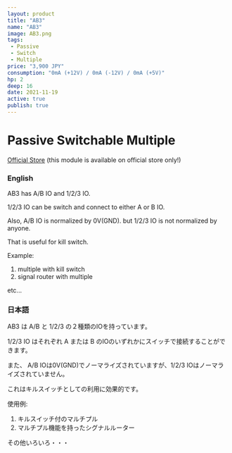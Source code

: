 ```yaml
---
layout: product
title: "AB3"
name: "AB3"
image: AB3.png
tags:
 - Passive
 - Switch
 - Multiple
price: "3,900 JPY"
consumption: "0mA (+12V) / 0mA (-12V) / 0mA (+5V)"
hp: 2
deep: 16
date: 2021-11-19
active: true
publish: true
---
```


# Passive Switchable Multiple

[Official Store](
https://centrevillage.stores.jp/items/6197af05a8867e15ec1356ca
) (this module is available on official store only!)

### English

AB3 has A/B IO and 1/2/3 IO.

1/2/3 IO can be switch and connect to either A or B IO.

Also, A/B IO is normalized by 0V(GND). but 1/2/3 IO is not normalized by anyone.

That is useful for kill switch.

Example:

1. multiple with kill switch
2. signal router with multiple

 etc...

### 日本語

AB3 は A/B と 1/2/3 の２種類のIOを持っています。

1/2/3 IO はそれぞれ A または B のIOのいずれかにスイッチで接続することができます。

また、 A/B IOは0V(GND)でノーマライズされていますが、1/2/3 IOはノーマライズされていません。

これはキルスイッチとしての利用に効果的です。

使用例:

1. キルスイッチ付のマルチプル
2. マルチプル機能を持ったシグナルルーター

 その他いろいろ・・・
   

